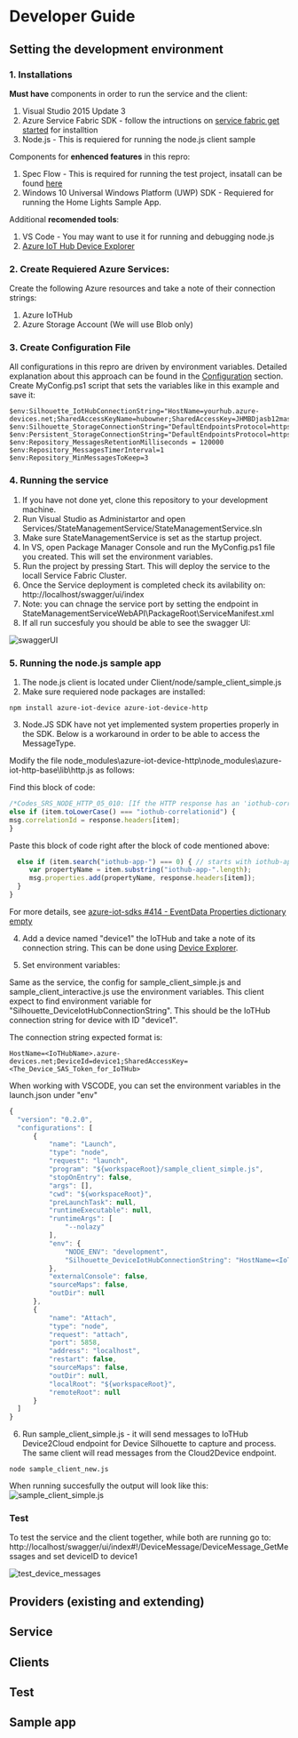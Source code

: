 # Developer Guide


## Setting the development environment

### 1. Installations

**Must have** components in order to run the service and the client:

1. Visual Studio 2015 Update 3
2. Azure Service Fabric SDK - follow the intructions on [service fabric get started](https://azure.microsoft.com/en-us/documentation/articles/service-fabric-get-started/) for installtion
3. Node.js - This is requiered for running the node.js client sample

Components for **enhenced features** in this repro:

1. Spec Flow - This is required for running the test project, insatall can be found [here](https://visualstudiogallery.msdn.microsoft.com/c74211e7-cb6e-4dfa-855d-df0ad4a37dd6 )
2. Windows 10 Universal Windows Platform (UWP) SDK - Requiered for running the Home Lights Sample App.

Additional **recomended tools**:

1. VS Code - You may want to use it for running and debugging node.js
2. [Azure IoT Hub Device Explorer](https://github.com/Azure/azure-iot-sdks/blob/master/tools/DeviceExplorer/doc/how_to_use_device_explorer.md)


### 2. Create Requiered Azure Services:

Create the following Azure resources and take a note of their connection strings:

1. Azure IoTHub 
2. Azure Storage Account (We will use Blob only)

### 3. Create Configuration File


All configurations in this repro are driven by environment variables. 
Detailed explanation about this approach can be found in the [Configuration](configuration.md) section.
Create MyConfig.ps1 script that sets the variables like in this example and save it:


```posh
$env:Silhouette_IotHubConnectionString="HostName=yourhub.azure-devices.net;SharedAccessKeyName=hubowner;SharedAccessKey=JHMBDjasb12masbdk1289askbsd9SjfHkJSFjqwhfqq="
$env:Silhouette_StorageConnectionString="DefaultEndpointsProtocol=https;AccountName=yourstorage;AccountKey=JkafnSADl34lNSADgd09ldsmnMASlfvmsvds9sd23dmvdsv/9dsv/sdfkjqwndssdljkvds9kjKJHhfds9Jjha=="
$env:Persistent_StorageConnectionString="DefaultEndpointsProtocol=https;AccountName=yourstorage;AccountKey=JkafnSADl34lNSADgd09ldsmnMASlfvmsvds9sd23dmvdsv/9dsv/sdfkjqwndssdljkvds9kjKJHhfds9Jjha=="
$env:Repository_MessagesRetentionMilliseconds = 120000
$env:Repository_MessagesTimerInterval=1
$env:Repository_MinMessagesToKeep=3
```

### 4. Running the service

1. If you have not done yet, clone this repository to your development machine.
2. Run Visual Studio as Administartor and open Services/StateManagementService/StateManagementService.sln
3. Make sure StateManagementService is set as the startup project.
4. In VS, open Package Manager Console and run the MyConfig.ps1 file you created. This will set the environment variables.
5. Run the project by pressing Start. This will deploy the service to the locall Service Fabric Cluster.
6. Once the Service deployment is completed check its avilability on: http://localhost/swagger/ui/index
7. Note: you can chnage the service port by setting the endpoint in StateManagementServiceWebAPI\PackageRoot\ServiceManifest.xml
8. If all run succesfuly you should be able to see the swagger UI:

![swaggerUI](images/swaggerUI1.PNG)

### 5. Running the node.js sample app

1. The node.js client is located under Client/node/sample_client_simple.js
2. Make sure requiered node packages are installed:
  ```modules
  npm install azure-iot-device azure-iot-device-http
  ```
3. Node.JS SDK have not yet implemented system properties properly in the SDK. Below is a workaround in order to be able to access the MessageType.

  Modify the file node_modules\azure-iot-device-http\node_modules\azure-iot-http-base\lib\http.js as follows:

  Find this block of code:
  ```javascript
  /*Codes_SRS_NODE_HTTP_05_010: [If the HTTP response has an 'iothub-correlationid' header, it shall be saved as the correlationId property on the created Message.]*/
  else if (item.toLowerCase() === "iothub-correlationid") {
  msg.correlationId = response.headers[item];
  }
  ```

  Paste this block of code right after the block of code mentioned above:
  ```javascript
    else if (item.search("iothub-app-") === 0) { // starts with iothub-app-
       var propertyName = item.substring("iothub-app-".length);
       msg.properties.add(propertyName, response.headers[item]);
    }
  }
  ```

  For more details, see [azure-iot-sdks #414 - EventData Properties dictionary empty ](https://github.com/Azure/azure-iot-sdks/issues/414)

4. Add a device named "device1" the IoTHub and take a note of its connection string. This can be done using [Device Explorer](https://github.com/Azure/azure-iot-sdks/releases/download/2016-02-03/SetupDeviceExplorer.msi).

5. Set environment variables: 


  Same as the service, the config for sample_client_simple.js and sample_client_interactive.js use the environment variables.
This client expect to find environment variable for "Silhouette_DeviceIotHubConnectionString".
This should be the IoTHub connection string for device with ID "device1".

  The connection string expected format is:
  ```
  HostName=<IoTHubName>.azure-devices.net;DeviceId=device1;SharedAccessKey=<The_Device_SAS_Token_for_IoTHub>
  ```


  When working with VSCODE, you can set the environment variables in the launch.json under "env"

  ```javascript
  {
    "version": "0.2.0",
    "configurations": [
        {
            "name": "Launch",
            "type": "node",
            "request": "launch",
            "program": "${workspaceRoot}/sample_client_simple.js",
            "stopOnEntry": false,
            "args": [],
            "cwd": "${workspaceRoot}",
            "preLaunchTask": null,
            "runtimeExecutable": null,
            "runtimeArgs": [
                "--nolazy"
            ],
            "env": {
                "NODE_ENV": "development",
                "Silhouette_DeviceIotHubConnectionString": "HostName=<IoTHubName>.azure-devices.net;DeviceId=device1;SharedAccessKey=<The_Device_SAS_Token_for_IoTHub>"
            },
            "externalConsole": false,
            "sourceMaps": false,
            "outDir": null
        },
        {
            "name": "Attach",
            "type": "node",
            "request": "attach",
            "port": 5858,
            "address": "localhost",
            "restart": false,
            "sourceMaps": false,
            "outDir": null,
            "localRoot": "${workspaceRoot}",
            "remoteRoot": null
        }
    ]
}
  ```

6. Run sample_client_simple.js - it will send messages to IoTHub Device2Cloud endpoint for Device Silhouette to capture and process. The same client will read messages from the Cloud2Device endpoint. 

  ```node
  node sample_client_new.js
  ```

  When running succesfully the output will look like this:
  ![sample_client_simple.js](images/sample_client_simple.PNG)
  
### Test

To test the service and the client together, while both are running go to: http://localhost/swagger/ui/index#!/DeviceMessage/DeviceMessage_GetMessages and set deviceID to device1

![test_device_messages](images/test_device_messages.PNG)









## Providers (existing and extending)
## Service
## Clients
## Test 
## Sample app

